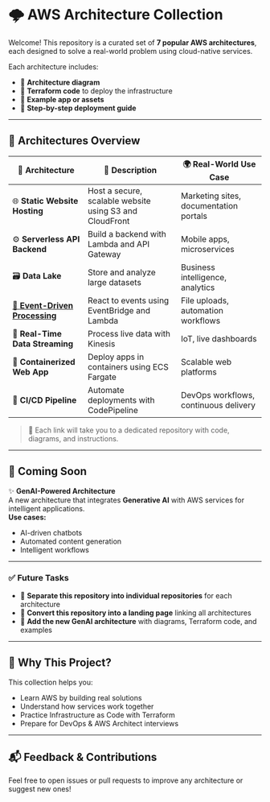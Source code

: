 # 🌩️ AWS Architecture Collection

Welcome! This repository is a curated set of **7 popular AWS architectures**, each designed to solve a real-world problem using cloud-native services.

Each architecture includes:

- 📐 **Architecture diagram**
- 🧱 **Terraform code** to deploy the infrastructure
- 🧪 **Example app or assets**
- 📘 **Step-by-step deployment guide**

---

## 🧭 Architectures Overview
| 🌟 Architecture | 📝 Description | 🌍 Real-World Use Case |
|----------------|----------------|------------------------|
| 🌐 **Static Website Hosting** | Host a secure, scalable website using S3 and CloudFront | Marketing sites, documentation portals |
| ⚙️ **Serverless API Backend** | Build a backend with Lambda and API Gateway | Mobile apps, microservices |
| 🗃️ **Data Lake** | Store and analyze large datasets | Business intelligence, analytics |
| [🔁 **Event-Driven Processing**](https://github.com/hongzz0618/aws-event-driven-processing) | React to events using EventBridge and Lambda | File uploads, automation workflows |
| 📡 **Real-Time Data Streaming** | Process live data with Kinesis | IoT, live dashboards |
| 🐳 **Containerized Web App** | Deploy apps in containers using ECS Fargate | Scalable web platforms |
| 🚀 **CI/CD Pipeline** | Automate deployments with CodePipeline | DevOps workflows, continuous delivery |

> 🔗 Each link will take you to a dedicated repository with code, diagrams, and instructions.

---

## 🔮 Coming Soon
✨ **GenAI-Powered Architecture**  
A new architecture that integrates **Generative AI** with AWS services for intelligent applications.  
**Use cases:**  
- AI-driven chatbots  
- Automated content generation  
- Intelligent workflows  

---

### ✅ Future Tasks

- 🔹 **Separate this repository into individual repositories** for each architecture  
- 🔹 **Convert this repository into a landing page** linking all architectures  
- 🔹 **Add the new GenAI architecture** with diagrams, Terraform code, and examples  

---

## 🧠 Why This Project?

This collection helps you:

- Learn AWS by building real solutions
- Understand how services work together
- Practice Infrastructure as Code with Terraform
- Prepare for DevOps & AWS Architect interviews

---

## 📬 Feedback & Contributions

Feel free to open issues or pull requests to improve any architecture or suggest new ones!